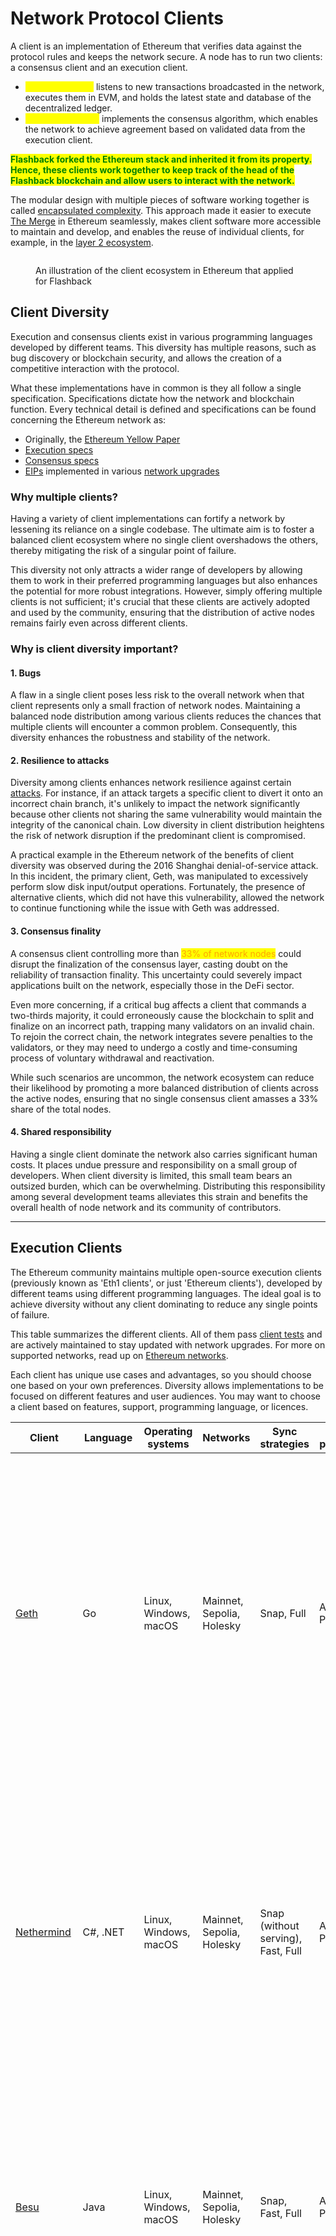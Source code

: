# Network Protocol Clients

A client is an implementation of Ethereum that verifies data against the protocol rules and keeps the network secure. A node has to run two clients: a consensus client and an execution client.

* <mark style="color:yellow;">**Execution client**</mark> listens to new transactions broadcasted in the network, executes them in EVM, and holds the latest state and database of the decentralized ledger.
* <mark style="color:yellow;">**Consensus client**</mark> implements the consensus algorithm, which enables the network to achieve agreement based on validated data from the execution client.&#x20;

<mark style="color:green;">**Flashback forked the Ethereum stack and inherited it from its property. Hence, these clients work together to keep track of the head of the Flashback blockchain and allow users to interact with the network.**</mark>&#x20;

The modular design with multiple pieces of software working together is called [encapsulated complexity](https://vitalik.eth.limo/general/2022/02/28/complexity.html). This approach made it easier to execute [The Merge](https://ethereum.org/en/roadmap/merge/) in Ethereum seamlessly, makes client software more accessible to maintain and develop, and enables the reuse of individual clients, for example, in the [layer 2 ecosystem](https://ethereum.org/en/layer-2/).

<figure><img src="https://ethereum.org/_next/image/?url=%2Fcontent%2Fdevelopers%2Fdocs%2Fnodes-and-clients%2Feth1eth2client.png&#x26;w=1920&#x26;q=75" alt=""><figcaption><p>An illustration of the client ecosystem in Ethereum that applied for Flashback</p></figcaption></figure>

## Client Diversity <a href="#client-diversity" id="client-diversity"></a>

Execution and consensus clients exist in various programming languages developed by different teams. This diversity has multiple reasons, such as bug discovery or blockchain security, and allows the creation of a competitive interaction with the protocol.&#x20;

What these implementations have in common is they all follow a single specification. Specifications dictate how the network and blockchain function. Every technical detail is defined and specifications can be found concerning the Ethereum network as:

* Originally, the [Ethereum Yellow Paper](https://ethereum.github.io/yellowpaper/paper.pdf)
* [Execution specs](https://github.com/ethereum/execution-specs/)
* [Consensus specs](https://github.com/ethereum/consensus-specs)
* [EIPs](https://eips.ethereum.org/) implemented in various [network upgrades](https://ethereum.org/en/history/)

### Why multiple clients?

Having a variety of client implementations can fortify a network by lessening its reliance on a single codebase. The ultimate aim is to foster a balanced client ecosystem where no single client overshadows the others, thereby mitigating the risk of a singular point of failure.&#x20;

This diversity not only attracts a wider range of developers by allowing them to work in their preferred programming languages but also enhances the potential for more robust integrations. However, simply offering multiple clients is not sufficient; it's crucial that these clients are actively adopted and used by the community, ensuring that the distribution of active nodes remains fairly even across different clients.

### Why is client diversity important? <a href="#client-diversity-importance" id="client-diversity-importance"></a>

#### 1. Bugs <a href="#bugs" id="bugs"></a>

A flaw in a single client poses less risk to the overall network when that client represents only a small fraction of network nodes. Maintaining a balanced node distribution among various clients reduces the chances that multiple clients will encounter a common problem. Consequently, this diversity enhances the robustness and stability of the network.

#### 2. Resilience to attacks <a href="#resilience" id="resilience"></a>

Diversity among clients enhances network resilience against certain [attacks](https://x.com/vdWijden/status/1437712249926393858). For instance, if an attack targets a specific client to divert it onto an incorrect chain branch, it's unlikely to impact the network significantly because other clients not sharing the same vulnerability would maintain the integrity of the canonical chain. Low diversity in client distribution heightens the risk of network disruption if the predominant client is compromised.&#x20;

A practical example in the Ethereum network of the benefits of client diversity was observed during the 2016 Shanghai denial-of-service attack. In this incident, the primary client, Geth, was manipulated to excessively perform slow disk input/output operations. Fortunately, the presence of alternative clients, which did not have this vulnerability, allowed the network to continue functioning while the issue with Geth was addressed.

#### 3. Consensus finality <a href="#finality" id="finality"></a>

A consensus client controlling more than <mark style="color:orange;">33% of network nodes</mark> could disrupt the finalization of the consensus layer, casting doubt on the reliability of transaction finality. This uncertainty could severely impact applications built on the network, especially those in the DeFi sector.&#x20;

Even more concerning, if a critical bug affects a client that commands a two-thirds majority, it could erroneously cause the blockchain to split and finalize on an incorrect path, trapping many validators on an invalid chain. To rejoin the correct chain, the network integrates severe penalties to the validators, or they may need to undergo a costly and time-consuming process of voluntary withdrawal and reactivation.

While such scenarios are uncommon, the network ecosystem can reduce their likelihood by promoting a more balanced distribution of clients across the active nodes, ensuring that no single consensus client amasses a 33% share of the total nodes.

#### 4. Shared responsibility <a href="#responsibility" id="responsibility"></a>

Having a single client dominate the network also carries significant human costs. It places undue pressure and responsibility on a small group of developers. When client diversity is limited, this small team bears an outsized burden, which can be overwhelming. Distributing this responsibility among several development teams alleviates this strain and benefits the overall health of node network and its community of contributors.

***

## Execution Clients <a href="#execution-clients" id="execution-clients"></a>

The Ethereum community maintains multiple open-source execution clients (previously known as 'Eth1 clients', or just 'Ethereum clients'), developed by different teams using different programming languages. The ideal goal is to achieve diversity without any client dominating to reduce any single points of failure.

This table summarizes the different clients. All of them pass [client tests](https://github.com/ethereum/tests) and are actively maintained to stay updated with network upgrades. For more on supported networks, read up on [Ethereum networks](https://ethereum.org/en/developers/docs/networks/).

Each client has unique use cases and advantages, so you should choose one based on your own preferences. Diversity allows implementations to be focused on different features and user audiences. You may want to choose a client based on features, support, programming language, or licences.

<table data-view="cards"><thead><tr><th>Client</th><th>Language</th><th>Operating systems</th><th>Networks</th><th>Sync strategies</th><th>State pruning</th><th>Description</th></tr></thead><tbody><tr><td><a href="https://geth.ethereum.org/">Geth</a></td><td>Go</td><td>Linux, Windows, macOS</td><td>Mainnet, Sepolia, Holesky</td><td>Snap, Full</td><td>Archive, Pruned</td><td><p>Hyperledger Besu is an enterprise-grade Ethereum client for public and permissioned networks. It runs all of the Ethereum Mainnet features, from tracing to GraphQL. It has extensive monitoring and is supported by ConsenSys, both in open community channels and through commercial SLAs for enterprises. It is written in Java and is Apache 2.0 licensed. </p><p>Besu's extensive <a href="https://besu.hyperledger.org/en/stable/">documentation</a> will guide you through all details on its features and setups.</p></td></tr><tr><td><a href="http://nethermind.io/">Nethermind</a></td><td>C#, .NET</td><td>Linux, Windows, macOS</td><td>Mainnet, Sepolia, Holesky</td><td>Snap (without serving), Fast, Full</td><td>Archive, Pruned</td><td>Erigon, formerly known as Turbo‐Geth, started as a fork of Go Ethereum oriented toward speed and disk‐space efficiency. Erigon is an utterly re-architected implementation of Ethereum, currently written in Go but with implementations in other languages under development. Erigon's goal is to provide a faster, more modular, and more optimized implementation of Ethereum. It can perform a full archive node sync using around 2TB of disk space in under 3 days. Learn more about Nethermind in its <a href="https://docs.nethermind.io/">documentation</a>.</td></tr><tr><td><a href="https://besu.hyperledger.org/en/stable/">Besu</a></td><td>Java</td><td>Linux, Windows, macOS</td><td>Mainnet, Sepolia, Holesky</td><td>Snap, Fast, Full</td><td>Archive, Pruned</td><td><p>Go Ethereum (Geth for short) is one of the original implementations of the Ethereum protocol. It is the most widespread client with the most extensive user base and variety of tooling for users and developers. It is written in Go, fully open source and licensed under the GNU LGPL v3.</p><p>Learn more about Geth in its <a href="https://geth.ethereum.org/docs/">documentation</a>.</p></td></tr><tr><td><a href="https://github.com/ledgerwatch/erigon">Erigon</a></td><td>Go</td><td>Linux, Windows, macOS</td><td>Mainnet, Sepolia, Holesky</td><td>Full</td><td>Archive, Pruned</td><td><p>Nethermind is an Ethereum implementation created with the C# .NET tech stack, licensed with LGPL-3.0, and running on all major platforms, including ARM. It offers excellent performance with:</p><ul><li>Optimized virtual machine</li><li>State access</li><li>Networking and rich features like Prometheus/Grafana dashboards, seq enterprise logging support, JSON RPC tracing, and analytics plugins.</li></ul><p>Nethermind also has <a href="https://docs.nethermind.io/">detailed documentation</a>, strong dev support, an online community, and 24/7 support for premium users.</p></td></tr><tr><td><a href="https://github.com/paradigmxyz/reth">Reth</a> <em>(beta)</em></td><td>Rust</td><td>Linux, Windows, macOS</td><td>Mainnet, Sepolia, Holesky</td><td>Full</td><td>Archive, Pruned</td><td>Reth is an Ethereum client designed to enhance the performance and scalability of Ethereum networks. It's part of the suite of tools that interact with the Ethereum blockchain, enabling users to send transactions, deploy smart contracts, and connect to the network. Reth focuses on providing a robust and efficient way for developers and users to engage with Ethereum, contributing to the ecosystem's diversity and resilience. Like other Ethereum clients, it plays a crucial role in processing and verifying transactions, maintaining the blockchain’s integrity, and ensuring network security. Explore Reth with their <a href="https://reth.rs/">documentation</a>.</td></tr><tr><td><a href="https://github.com/ethereumjs/ethereumjs-monorepo">EthereumJS</a> <em>(beta)</em></td><td>TypeScript</td><td>Linux, Windows, macOS</td><td>Sepolia, Holesky</td><td>Full</td><td>Pruned</td><td><p>The EthereumJS Execution Client (EthereumJS) is written in TypeScript and composed of several packages. These include core Ethereum primitives represented by the Block, Transaction, and Merkle-Patricia Trie classes and core client components, including an implementation of the Ethereum Virtual Machine (EVM), a blockchain class, and the DevP2P networking stack.</p><p> You can learn more about it by reading its <a href="https://github.com/ethereumjs/ethereumjs-monorepo/tree/master">documentation</a>.</p></td></tr></tbody></table>

The Ethereum client needs to sync with the latest network state to follow and verify current data. This is done by downloading data from peers, cryptographically verifying their integrity, and building a local blockchain database. On the execution layer, we can observe three different synchronization modes:

### **Default or Archive**

<mark style="color:yellow;">Default synchronization (Full sync, archive sync, or Full client)</mark> downloads all blocks information (including headers, transactions, and receipts) and generates the state of the blockchain incrementally by executing every block from genesis.

* Minimizes trust and offers the highest security by verifying every transaction.
* With an increasing number of transactions, processing all transactions can take days to weeks.

### **Snapshot**

<mark style="color:yellow;">Snapshot synchronization (snap sync or snap client)</mark> \[more [here](https://github.com/ethereum/devp2p/blob/master/caps/snap.md)] operates similarly to a full archive synchronization by verifying each block in the blockchain. However, unlike full syncs that begin at the genesis block, snap sync starts from a recent, verified checkpoint believed to be a reliable part of the blockchain. Employing snap sync demand to periodically saves these checkpoints and removes data that exceeds a certain age. This method allows nodes to recreate state data from these snapshots when necessary, rather than maintaining a permanent record of all state data.

* Fastest sync strategy, currently default in Ethereum mainnet
* Saves a lot of disk usage and network bandwidth without sacrificing security

### **Light**

<mark style="color:yellow;">Light synchronization (light sync or light client)</mark> involves downloading all block headers and selectively verifying block data. Rather than maintaining an independent, local copy of all blockchain data and verifying every change, a light sync requests the necessary data from a provider. This provider could be directly connected to a machine running a full sync client or accessed through a centralized RPC server.&#x20;

The light sync client then verifies this data, keeping it updated with the latest chain developments. Light sync clients primarily process block headers and only occasionally download the actual contents of blocks. The extent of a client's "lightness" depends on the mix of light and full client software it utilizes. For instance, many operators may combine light clients with full snap or archive clients or the other way around, depending on their specific needs and resources.

* Gets only the latest state while relying on trust in developers and consensus mechanisms.
* The client will be ready to use the current network state in a few minutes.

#### How does light sync work technically?

When Ethereum transitioned to a proof-of-stake consensus mechanism, it introduced specific infrastructure to enhance support for light clients. The system operates by designating a **sync committee**, a randomly selected group of 512 validators, every 1.1 days.&#x20;

This committee is responsible for signing the headers of recent blocks. Each block header includes the collective signature from the sync committee members, along with a "bitfield" indicating which validators participated in the signing. Additionally, the header lists the validators expected to sign the next block. This setup allows light clients to verify the authenticity of the data they receive by checking if the current sync committee's signature matches the expected committee detailed in the previous block's header. Thus, light clients can continually update their understanding of the latest block by only downloading the header, which contains summarized information.

A lot of work is also being done to improve how light clients can access network data. Currently, light clients rely on RPC requests to full sync nodes using a client/server model, but in the future the data could be requested in a more decentralized way using a dedicated network such as the [Portal Network](https://www.ethportal.net/) that could serve the data to light clients using a peer-to-peer gossip protocol.

Other [roadmap](https://ethereum.org/en/roadmap/) items such as [Verkle trees](https://ethereum.org/en/roadmap/verkle-trees/) and [statelessness](https://ethereum.org/en/roadmap/statelessness/) will eventually bring the security guarantees of light clients equal to those of full clients.

#### Why is this important?

Light clients are crucial as they enable users to independently verify the accuracy of their data without fully trusting external data providers, all while consuming a fraction of the resources needed by a full node. These clients validate data against block headers, which are authenticated by at least two-thirds of a selected group of 512 Ethereum validators, providing strong assurance of data integrity.

Operating with minimal computing power, memory, and storage, light clients are versatile enough to run on mobile devices, within apps, or browsers. This setup offers a trust-minimized way to access Ethereum, reducing reliance on third-party providers.

_Example: Checking an Ethereum or Flashback account balance. This would require querying a node directly or through a centralized service, relying on their integrity for accurate information. Light clients, however, allow users to verify this data themselves. They receive data along with cryptographic proof, which the light client can cross-check against its block header information, ensuring the data’s validity directly from the network rather than a third-party._

#### Use cases with light clients

Light clients significantly enhance the blockchain network access by requiring minimal hardware, reducing dependence on third-party providers. This not only empowers users to verify their data but also bolsters the network by increasing the number and diversity of nodes validating the blockchain.

Light clients facilitate the operation of Ethereum nodes on devices with limited storage, memory, and processing capabilities. Innovations allow these clients to be integrated into browsers, run on mobile phones, or even smaller devices like smartwatches, leading to more decentralized mobile wallets.

Furthermore, <mark style="color:purple;">**light clients extend capabilities to Internet of Things (IoT) devices**</mark>. For instance, an app with an embedded light client could verify ownership of a token or NFT to unlock a bicycle in a rental service, enhancing security and functionality.

Ethereum rollups also benefit from light clients, particularly in safeguarding against hacks on bridge mechanisms used for fund transfers. Light clients embedded in rollups can validate deposits by verifying proofs before releasing tokens, protecting against corrupted data from oracles.

Moreover, upgrading Ethereum wallets with light clients adds a layer of security. Users can ensure their RPC provider's accuracy by directly verifying transaction data, reducing risks associated with erroneous or dishonest data provision.

***

## Consensus Clients <a href="#consensus-clients" id="consensus-clients"></a>

There are multiple consensus clients (previously known as 'Eth2' clients in the Ethereum network) to support the [consensus upgrades](https://ethereum.org/en/roadmap/beacon-chain/). They are responsible for all consensus-related logic including the fork-choice algorithm, processing attestations and managing block rewards and penalties.

<table data-view="cards"><thead><tr><th>Client</th><th>Language</th><th>Operating systems</th><th>Networks</th><th>Description</th></tr></thead><tbody><tr><td><a href="https://lighthouse.sigmaprime.io/">Lighthouse</a></td><td>Rust</td><td>Linux, Windows, macOS</td><td>Beacon Chain, Goerli, Pyrmont, Sepolia, Ropsten, and more</td><td><p>Lighthouse is a consensus client implementation written in Rust under the Apache-2.0 license. It is maintained by Sigma Prime and has been stable and production-ready since Beacon Chain genesis. It is relied upon by various enterprises, staking pools and individuals. It aims to be secure, performant and interoperable in a wide range of environments, from desktop PCs to sophisticated automated deployments.</p><p>Documentation can be found in <a href="https://lighthouse-book.sigmaprime.io/">Lighthouse Book</a></p></td></tr><tr><td><a href="https://lodestar.chainsafe.io/">Lodestar</a></td><td>TypeScript</td><td>Linux, Windows, macOS</td><td>Beacon Chain, Goerli, Sepolia, Ropsten, and more</td><td><p>Lodestar is a production-ready consensus client implementation written in Typescript under the LGPL-3.0 license. It is maintained by ChainSafe Systems and is the newest of the consensus clients for solo-stakers, developers and researchers. Lodestar consists of a beacon node and validator client powered by JavaScript implementations of Ethereum protocols. Lodestar aims to improve Ethereum usability with light clients, expand accessibility to a larger group of developers and further contribute to ecosystem diversity.</p><p>More information can be found on our <a href="https://lodestar.chainsafe.io/">Lodestar website</a></p></td></tr><tr><td><a href="https://nimbus.team/">Nimbus</a></td><td>Nim</td><td>Linux, Windows, macOS</td><td>Beacon Chain, Goerli, Sepolia, Ropsten, and more</td><td><p>Nimbus is a consensus client implementation written in Nim under the Apache-2.0 license. It is a production-ready client in use by solo-stakers and staking pools. Nimbus is designed for resource efficiency, making it easy to run on resource-restricted devices and enterprise infrastructure with equal ease, without compromising stability or reward performance. A lighter resource footprint means the client has a greater margin of safety when the network is under stress.</p><p>Learn more in <a href="https://nimbus.guide/">Nimbus docs</a></p></td></tr><tr><td><a href="https://docs.prylabs.network/docs/getting-started/">Prysm</a></td><td>Go</td><td>Linux, Windows, macOS</td><td>Beacon Chain, Gnosis, Goerli, Pyrmont, Sepolia, Ropsten, and more</td><td><p>Prysm is a full-featured, open source consensus client written in Go under the GPL-3.0 license. It features an optional webapp UI and prioritizes user experience, documentation, and configurability for both stake-at-home and institutional users.</p><p>Visit <a href="https://docs.prylabs.network/docs/getting-started/">Prysm docs</a> to learn more.</p></td></tr><tr><td><a href="https://consensys.net/knowledge-base/ethereum-2/teku/">Teku</a></td><td>Java</td><td>Linux, Windows, macOS</td><td>Beacon Chain, Gnosis, Goerli, Sepolia, Ropsten, and more</td><td><p>Teku is one of the original Beacon Chain genesis clients. Alongside the usual goals (security, robustness, stability, usability, performance), Teku specifically aims to comply fully with all the various consensus client standards.</p><p>Teku offers very flexible deployment options. The beacon node and validator client can be run together as a single process, which is extremely convenient for solo stakers, or nodes can be run separately for sophisticated staking operations. In addition, Teku is fully interoperable with <a href="https://github.com/ConsenSys/web3signer/">Web3Signer</a> for signing key security and slashing protection.</p><p>Teku is written in Java and is Apache 2.0 licensed. It is developed by the Protocols team at ConsenSys that is also responsible for Besu and Web3Signer. Learn more in <a href="https://docs.teku.consensys.net/en/latest/">Teku docs</a>.</p></td></tr></tbody></table>

### **Optimistic synchronization**

Optimistic synchronization (Optimistic sync) \[more [here](https://github.com/ethereum/consensus-specs/blob/dev/sync/optimistic.md)] is an innovative post-merge synchronization strategy that offers a flexible, opt-in approach for integrating with existing blockchain networks. It is designed to be fully backward compatible, enabling execution clients to synchronize using well-established methods while introducing efficiencies. During this process, the execution engine can optimistically import beacon blocks—blocks from the Beacon Chain, which was part of Ethereum's transition to a proof-of-stake consensus mechanism—without initially verifying each block in detail. This method allows the execution engine to identify the latest head of the chain quickly.

Once the latest head is identified, the execution client can synchronize the chain using traditional methods such as fast or full synchronization. After catching up to the current state of the blockchain, the execution client will confirm the validity of all transactions and the state within the Beacon Chain. At this point, the consensus client manages the consensus protocol operations and is updated on the verified state of transactions, ensuring that all data aligns with the network’s current consensus rules. This strategy not only speeds up the integration and update process for new nodes but also enhances the overall security and robustness of the network by ensuring that all nodes maintain a verified and consistent state without compromising the integrity of the blockchain.

### **Checkpoint synchronization**

Checkpoint synchronization, also called checkpoint sync or weak subjectivity sync \[more [here](https://notes.ethereum.org/@djrtwo/ws-sync-in-practice)], offers an enhanced approach for quickly syncing consensus clients in blockchain networks, particularly useful in networks like Ethereum's Beacon Chain. This method leverages the concept of weak subjectivity, which posits that new checkpoint sync clients can safely synchronize from a recent, trusted checkpoint rather than needing to validate all historical data back to the genesis block. This assumption reduces the synchronization time dramatically, making it more efficient while maintaining trust levels comparable to syncing from the blockchain genesis.

[Weak subjectivity](https://ethereum.org/en/developers/docs/consensus-mechanisms/pos/weak-subjectivity/) refers to the reliance on external information—specifically a checkpoint that is generally accepted by the community as valid—to initiate the sync process. In checkpoint sync, a consensus client connects to a trusted remote service to download a snapshot of a recently finalized state of the blockchain. This state includes balances, stakes, and other critical data necessary for the node to function and participate in the network. The node then resumes blockchain verification from this point forward rather than from the beginning.&#x20;

The reliance on a trusted third party to provide this initial state introduces a degree of trust into the process, necessitating careful selection of the data provider to minimize security risks. Providers are generally well-established, highly reputable nodes or services within the community with a proven track record of reliability and integrity. By starting from a recent checkpoint, nodes can rapidly achieve current network state and begin participating in consensus processes, thereby enhancing the scalability and user experience of the blockchain network.

***

## Further Reading <a href="#further-reading" id="further-reading"></a>

There is a lot of information about Ethereum clients on the internet. Here are few resources that might be helpful.

* [Ethereum 101 - Part 2 - Understanding Nodes](https://kauri.io/ethereum-101-part-2-understanding-nodes/48d5098292fd4f11b251d1b1814f0bba/a) _– Wil Barnes, 13 February 2019_
* [Running Ethereum Full Nodes: A Guide for the Barely Motivated](https://medium.com/@JustinMLeroux/running-ethereum-full-nodes-a-guide-for-the-barely-motivated-a8a13e7a0d31) _– Justin Leroux, 7 November 2019_

## Related Tutorial <a href="#related-tutorials" id="related-tutorials"></a>

* [Turn your Raspberry Pi 4 into a validator node just by flashing the MicroSD card – Installation guide](https://ethereum.org/en/developers/tutorials/run-node-raspberry-pi/) _– Flash your Raspberry Pi 4, plug in an ethernet cable, connect the SSD disk and power up the device to turn the Raspberry Pi 4 into a full Ethereum node running the execution layer (Mainnet) and / or the consensus layer (Beacon Chain / validator)._
